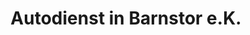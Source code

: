 ---
title: "Autodienst in Barnstor e.K."
url: /barnstorf/autodienst-in-barnstor-e-k/
shop: Autohaus
---